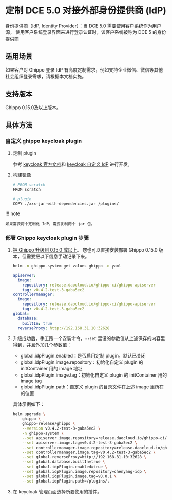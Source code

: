 # 定制 DCE 5.0 对接外部身份提供商 (IdP)

身份提供商（IdP, Identity Provider）：当 DCE 5.0 需要使用客户系统作为用户源，
使用客户系统登录界面来进行登录认证时，该客户系统被称为 DCE 5 的身份提供商

## 适用场景

如果客户对 Ghippo 登录 IdP 有高度定制需求，例如支持企业微信、微信等其他社会组织登录需求，请根据本文档实施。

## 支持版本

Ghippo 0.15.0及以上版本。

## 具体方法

### 自定义 ghippo keycloak plugin

1. 定制 plugin

    参考 [keycloak 官方文档](https://www.keycloak.org/guides#getting-started)和
    [keycloak 自定义 IdP](./keycloak-idp.md) 进行开发。

2. 构建镜像

    ```sh
    # FROM scratch
    FROM scratch
    
    # plugin
    COPY ./xxx-jar-with-dependencies.jar /plugins/
    ```

!!! note

    如果需要两个定制化 IdP，需要复制两个 jar 包。

### 部署 Ghippo keycloak plugin 步骤

1. [把 Ghippo 升级到 0.15.0 或以上](../install/offline-install.md)。
   您也可以直接安装部署 Ghippo 0.15.0 版本，但需要把以下信息手动记录下来。

    ```sh
    helm -n ghippo-system get values ghippo -o yaml
    ```

    ```yaml
    apiserver:
      image:
        repository: release.daocloud.io/ghippo-ci/ghippo-apiserver
        tag: v0.4.2-test-3-gaba5ec2
    controllermanager:
      image:
        repository: release.daocloud.io/ghippo-ci/ghippo-apiserver
        tag: v0.4.2-test-3-gaba5ec2
    global:
      database:
        builtIn: true
      reverseProxy: http://192.168.31.10:32628
    ```

1. 升级成功后，手工跑一个安装命令，`--set` 里设的参数值从上述保存的内容里得到，并且外加几个参数值：

    - global.idpPlugin.enabled：是否启用定制 plugin，默认已关闭
    - global.idpPlugin.image.repository：初始化自定义 plugin 的 initContainer 用的 image 地址
    - global.idpPlugin.image.tag：初始化自定义 plugin 的 initContainer 用的 image tag
    - global.idpPlugin.path：自定义 plugin 的目录文件在上述 image 里所在的位置

    具体示例如下：

    ```sh
    helm upgrade \
        ghippo \
        ghippo-release/ghippo \
        --version v0.4.2-test-3-gaba5ec2 \
        -n ghippo-system \
        --set apiserver.image.repository=release.daocloud.io/ghippo-ci/ghippo-apiserver \
        --set apiserver.image.tag=v0.4.2-test-3-gaba5ec2 \
        --set controllermanager.image.repository=release.daocloud.io/ghippo-ci/ghippo-apiserver \
        --set controllermanager.image.tag=v0.4.2-test-3-gaba5ec2 \
        --set global.reverseProxy=http://192.168.31.10:32628 \
        --set global.database.builtIn=true \
        --set global.idpPlugin.enabled=true \
        --set global.idpPlugin.image.repository=chenyang-idp \
        --set global.idpPlugin.image.tag=v0.0.1 \
        --set global.idpPlugin.path=/plugins/.
    ```

1. 在 keycloak 管理页面选择所要使用的插件。
